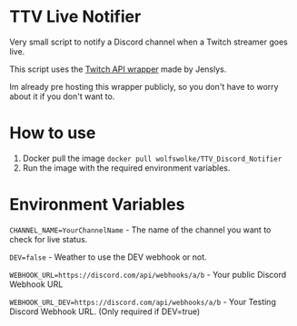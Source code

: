 # TTV Live Notifier
Very small script to notify a Discord channel when a Twitch streamer goes live.

This script uses the [Twitch API wrapper](https://github.com/jenslys/twitch-api-wrapper) made by Jenslys.

Im already pre hosting this wrapper publicly, so you don't have to worry about it if you don't want to.

# How to use
1. Docker pull the image `docker pull wolfswolke/TTV_Discord_Notifier`
2. Run the image with the required environment variables.

# Environment Variables
`CHANNEL_NAME=YourChannelName` - The name of the channel you want to check for live status.

`DEV=false` - Weather to use the DEV webhook or not.

`WEBHOOK_URL=https://discord.com/api/webhooks/a/b` - Your public Discord Webhook URL

`WEBHOOK_URL_DEV=https://discord.com/api/webhooks/a/b` - Your Testing Discord Webhook URL. (Only required if DEV=true)
